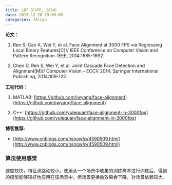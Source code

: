```yaml
---
title: LBF（CVPR, 2014）
date: 2015-12-26 19:00:00
categories: fAlign
---
```


<script type="text/javascript" src="http://cdn.mathjax.org/mathjax/latest/MathJax.js?config=default"></script>

<strong>论文：</strong> 

1. Ren S, Cao X, Wei Y, et al. Face Alignment at 3000 FPS via Regressing Local Binary Features[C]// IEEE Conference on Computer Vision and Pattern Recognition. IEEE, 2014:1685-1692.

2. Chen D, Ren S, Wei Y, et al. Joint Cascade Face Detection and Alignment[M]// Computer Vision – ECCV 2014. Springer International Publishing, 2014:109-122.
	 
<strong>工程代码：</strong>

1. MATLAB: [https://github.com/jwyang/face-alignment](https://github.com/jwyang/face-alignment)

2. C++: [https://github.com/yulequan/face-alignment-in-3000fps](https://github.com/yulequan/face-alignment-in-3000fps)

<strong>博客推荐: </strong>

* [http://www.cnblogs.com/nsnow/p/4590509.html](http://www.cnblogs.com/nsnow/p/4590509.html)

### 算法使用感觉

   速度较快，特征点跳动较小。使用从一个场景中收集的训练样本进行训练后，得到的模型能够较好地应用在该场景中，但场景更换后效果会下降，对场景依赖较大。

       
